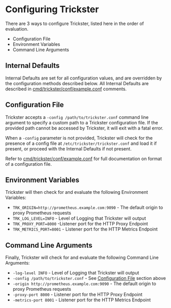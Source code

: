 # Configuring Trickster

There are 3 ways to configure Trickster, listed here in the order of evaluation.

* Configuration File
* Environment Variables
* Command Line Arguments

## Internal Defaults

Internal Defaults are set for all configuration values, and are overridden by the configuration methods described below. All Internal Defaults are described in [cmd/trickster/conf/example.conf](../cmd/trickster/conf/example.conf) comments.

## Configuration File

Trickster accepts a `-config /path/to/trickster.conf` command line argument to specify a custom path to a Trickster configuration file. If the provided path cannot be accessed by Trickster, it will exit with a fatal error.

When a `-config` parameter is not provided, Trickster will check for the presence of a config file at `/etc/trickster/trickster.conf` and load it if present, or proceed with the Internal Defaults if not present.

Refer to [cmd/trickster/conf/example.conf](../cmd/trickster/conf/example.conf) for full documentation on format of a configuration file.

## Environment Variables

Trickster will then check for and evaluate the following Environment Variables:

* `TRK_ORIGIN=http://prometheus.example.com:9090` - The default origin to proxy Prometheus requests
* `TRK_LOG_LEVEL=INFO` - Level of Logging that Trickster will output
* `TRK_PROXY_PORT=8000` -Listener port for the HTTP Proxy Endpoint
* `TRK_METRICS_PORT=8001` - Listener port for the HTTP Metrics Endpoint

## Command Line Arguments

Finally, Trickster will check for and evaluate the following Command Line Arguments:

* `-log-level INFO` - Level of Logging that Trickster will output
* `-config /path/to/trickster.conf` - See [Configuration File](#configuration-file) section above
* `-origin http://prometheus.example.com:9090` - The default origin to proxy Prometheus requests
* `-proxy-port 8000` - Listener port for the HTTP Proxy Endpoint
* `-metrics-port 8001` - Listener port for the HTTP Metrics Endpoint
